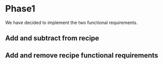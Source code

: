 # Phase1
We have decided to implement the two functional requirements.

## Add and subtract from recipe

## Add and remove recipe functional requirements
